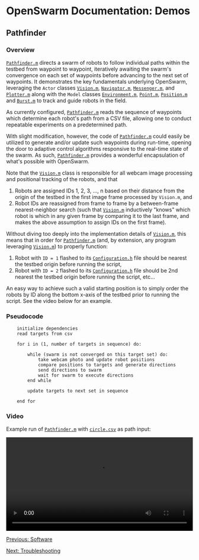# OpenSwarm Documentation: Demos

## Pathfinder

### Overview

[`Pathfinder.m`](../Matlab/Controllers/Pathfinder.m) directs a swarm of robots to follow individual paths within the testbed from waypoint to waypoint, iteratively awaiting the swarm's convergence on each set of waypoints before advancing to the next set of waypoints. It demonstrates the key fundamentals underlying OpenSwarm, leveraging the `Actor` classes [`Vision.m`](../Matlab/Actors/Vision.m), [`Navigator.m`](../Matlab/Actors/Navigator.m), [`Messenger.m`](../Matlab/Actors/Messenger.m), and [`Plotter.m`](../Matlab/Actors/Plotter.m) along with the `Model` classes [`Environment.m`](../Matlab/Models/Environment.m), [`Point.m`](../Matlab/Models/Point.m), [`Position.m`](../Matlab/Models/Position.m) and [`Burst.m`](../Matlab/Models/Burst.m) to track and guide robots in the field.

As currently configured, [`Pathfinder.m`](../Matlab/Controllers/Pathfinder.m) reads the sequence of waypoints which determine each robot's path from a CSV file, allowing one to conduct repeatable experiments on a predetermined path.

With slight modification, however, the code of [`Pathfinder.m`](../Matlab/Controllers/Pathfinder.m) could easily be utilized to generate and/or update such waypoints during run-time, opening the door to adaptive control algorithms responsive to the real-time state of the swarm. As such, [`Pathfinder.m`](../Matlab/Controllers/Pathfinder.m) provides a wonderful encapsulation of what's possible with OpenSwarm.

Note that the [`Vision.m`](../Matlab/Actors/Vision.m) class is responsible for all webcam image processing and positional tracking of the robots, and that

1. Robots are assigned IDs 1, 2, 3, ..., n based on their distance from the origin of the testbed in the first image frame processed by `Vision.m`, and
2. Robot IDs are reassigned from frame to frame by a between-frame nearest-neighbor search (such that [`Vision.m`](../Matlab/Actors/Vision.m) inductively "knows" which robot is which in any given frame by comparing it to the last frame, and makes the above assumption to assign IDs on the first frame).

Without diving too deeply into the implementation details of [`Vision.m`](../Matlab/Actors/Vision.m), this means that in order for [`Pathfinder.m`](../Matlab/Controllers/Pathfinder.m) (and, by extension, any program leveraging [`Vision.m`](../Matlab/Actors/Vision.m)) to properly function:

1. Robot with `ID = 1` flashed to its [`Configuration.h`](../Arduino/src/include/Configuration.h) file should be nearest the testbed origin before running the script,
2. Robot with `ID = 2` flashed to its [`Configuration.h`](../Arduino/src/include/Configuration.h) file should be 2nd nearest the testbed origin before running the script, etc...

An easy way to achieve such a valid starting position is to simply order the robots by ID along the bottom x-axis of the testbed prior to running the script. See the video below for an example.

### Pseudocode

        initialize dependencies
        read targets from csv

        for i in (1, number of targets in sequence) do:

            while (swarm is not converged on this target set) do:
                take webcam photo and update robot positions
                compare positions to targets and generate directions
                send directions to swarm
                wait for swarm to execute directions
            end while

            update targets to next set in sequence

        end for

### Video

Example run of [`Pathfinder.m`](../Matlab/Controllers/Pathfinder.m) with [`circle.csv`](../Matlab/Data/circle.csv) as path input:

<video src="Videos/SwarmCircle.mp4" width="100%"  controls preload></video>

<a href=04-Software.md>Previous: Software</a>

<a href=A1-Troubleshooting.md>Next: Troubleshooting</a>
